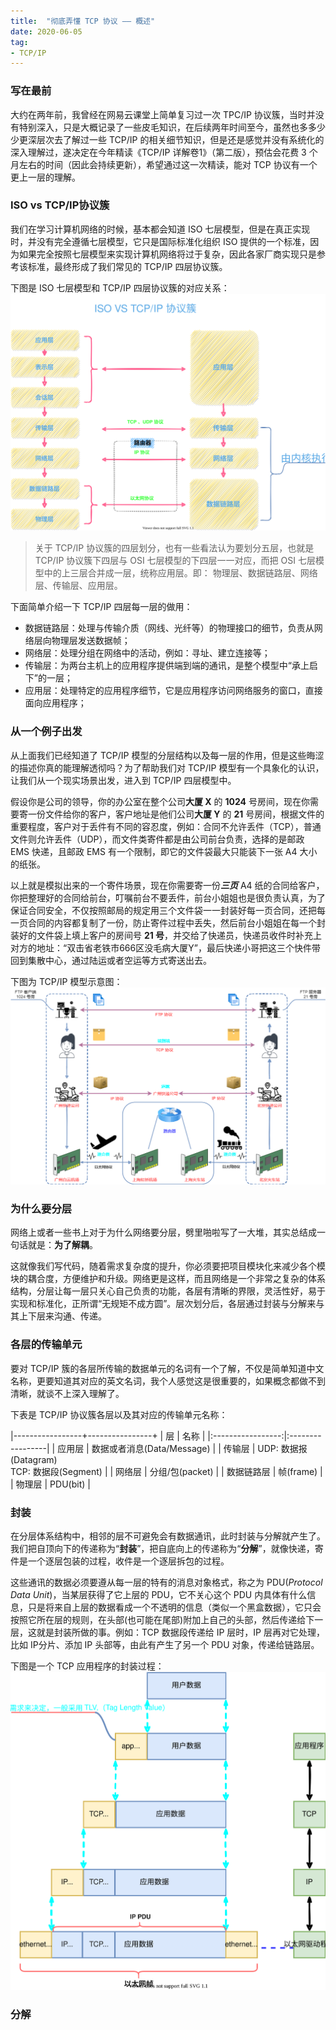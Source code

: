 ```yaml
---
title:  "彻底弄懂 TCP 协议 —— 概述"
date: 2020-06-05
tag:
- TCP/IP
---
```


### 写在最前
大约在两年前，我曾经在网易云课堂上简单复习过一次 TPC/IP 协议簇，当时并没有特别深入，只是大概记录了一些皮毛知识，在后续两年时间至今，虽然也多多少少更深层次去了解过一些 TCP/IP 的相关细节知识，但是还是感觉并没有系统化的深入理解过，遂决定在今年精读《TCP/IP 详解卷1》（第二版），预估会花费 3 个月左右的时间（因此会持续更新），希望通过这一次精读，能对 TCP 协议有一个更上一层的理解。


### ISO vs TCP/IP协议簇
我们在学习计算机网络的时候，基本都会知道 ISO 七层模型，但是在真正实现时，并没有完全遵循七层模型，它只是国际标准化组织 ISO 提供的一个标准，因为如果完全按照七层模型来实现计算机网络将过于复杂，因此各家厂商实现只是参考该标准，最终形成了我们常见的 TCP/IP 四层协议簇。

下图是 ISO 七层模型和 TCP/IP 四层协议簇的对应关系：
![ISO_TCPIP](/assets/image/posts/2020-06-05-01.svg?style=centerme)


>关于 TCP/IP 协议簇的四层划分，也有一些看法认为要划分五层，也就是 TCP/IP 协议簇下四层与 OSI 七层模型的下四层一一对应，而把 OSI 七层模型中的上三层合并成一层，统称应用层。即：
>物理层、数据链路层、网络层、传输层、应用层。

下面简单介绍一下 TCP/IP 四层每一层的做用：
- 数据链路层：处理与传输介质（网线、光纤等）的物理接口的细节，负责从网络层向物理层发送数据帧；
- 网络层：处理分组在网络中的活动，例如：寻址、建立连接等；
- 传输层：为两台主机上的应用程序提供端到端的通讯，是整个模型中“承上启下”的一层；
- 应用层：处理特定的应用程序细节，它是应用程序访问网络服务的窗口，直接面向应用程序；


### 从一个例子出发
从上面我们已经知道了 TCP/IP 模型的分层结构以及每一层的作用，但是这些晦涩的描述你真的能理解透彻吗？为了帮助我们对 TCP/IP 模型有一个具象化的认识，让我们从一个现实场景出发，进入到 TCP/IP 四层模型中。

假设你是公司的领导，你的办公室在整个公司**大厦 X** 的 **1024** 号房间，现在你需要寄一份文件给你的客户，客户地址是他们公司**大厦 Y** 的 **21** 号房间，根据文件的重要程度，客户对于丢件有不同的容忍度，例如：合同不允许丢件（TCP），普通文件则允许丢件（UDP），而文件类寄件都是由公司前台负责，选择的是邮政 EMS 快递，且邮政 EMS 有一个限制，即它的文件袋最大只能装下一张 A4 大小的纸张。

以上就是模拟出来的一个寄件场景，现在你需要寄一份***三页*** A4 纸的合同给客户，你把整理好的合同给前台，叮嘱前台不要丢件，前台小姐姐也是很负责认真，为了保证合同安全，不仅按照邮局的规定用三个文件袋一一封装好每一页合同，还把每一页合同的内容都复制了一份，防止寄件过程中丢失，然后前台小姐姐在每一个封装好的文件袋上填上客户的房间号 **21 号**，并交给了快递员，快递员收件时补充上对方的地址：“双击省老铁市666区没毛病大厦Y”，最后快递小哥把这三个快件带回到集散中心，通过陆运或者空运等方式寄送出去。

下图为 TCP/IP 模型示意图：
![tcpip_示意图](/assets/image/posts/2020-06-05-02.png?style=centerme)


### 为什么要分层
网络上或者一些书上对于为什么网络要分层，劈里啪啦写了一大堆，其实总结成一句话就是：**为了解耦**。

这就像我们写代码，随着需求复杂度的提升，你必须要把项目模块化来减少各个模块的耦合度，方便维护和升级。网络更是这样，而且网络是一个非常之复杂的体系结构，分层让每一层只关心自己负责的功能，各层有清晰的界限，灵活性好，易于实现和标准化，正所谓“无规矩不成方圆”。层次划分后，各层通过封装与分解来与其上下层来沟通、传递。


### 各层的传输单元
要对 TCP/IP 簇的各层所传输的数据单元的名词有一个了解，不仅是简单知道中文名称，更要知道其对应的英文名词，我个人感觉这是很重要的，如果概念都做不到清晰，就谈不上深入理解了。

下表是 TCP/IP 协议簇各层以及其对应的传输单元名称：

|-----------------+----------------+
| 层              | 名称    |
|:-----------------:|:-----------------|
| 应用层          | 数据或者消息(Data/Message) |
| 传输层          | UDP: 数据报(Datagram)<br> TCP: 数据段(Segment) |
| 网络层          | 分组/包(packet) |
| 数据链路层      | 帧(frame) |
| 物理层          | PDU(bit) |


### 封装
在分层体系结构中，相邻的层不可避免会有数据通讯，此时封装与分解就产生了。我们把自顶向下的传递称为“**封装**”，把自底向上的传递称为“**分解**”，就像快递，寄件是一个逐层包装的过程，收件是一个逐层拆包的过程。

这些通讯的数据必须要遵从每一层的特有的消息对象格式，称之为 PDU(*Protocol Data Unit*)，当某层获得了它上层的 PDU，它不关心这个 PDU 内具体有什么信息，只是将来自上层的数据看成一个不透明的信息（类似一个黑盒数据），它只会按照它所在层的规则，在头部(也可能在尾部)附加上自己的头部，然后传递给下一层，这就是封装所做的事。例如：TCP 数据段传递给 IP 层时，IP 层再对它处理，比如 IP分片、添加 IP 头部等，由此有产生了另一个 PDU 对象，传递给链路层。

下图是一个 TCP 应用程序的封装过程：
![tcpip_封装](/assets/image/posts/2020-06-05-03.svg?style=centerme)


### 分解
